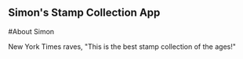 Simon's Stamp Collection App
---

#About Simon

New York Times raves, "This is the best stamp collection of the ages!"